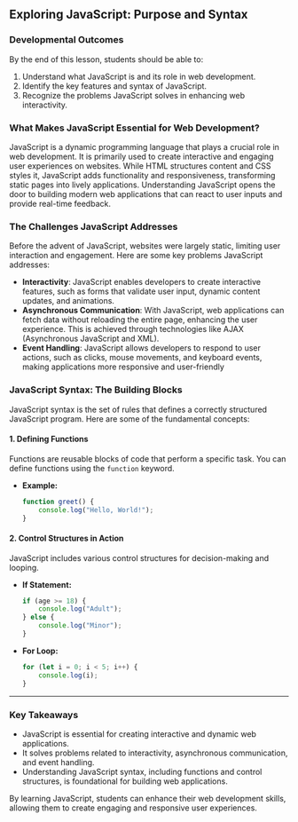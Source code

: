 ## Exploring JavaScript: Purpose and Syntax

### Developmental Outcomes
By the end of this lesson, students should be able to:
1. Understand what JavaScript is and its role in web development.
2. Identify the key features and syntax of JavaScript.
3. Recognize the problems JavaScript solves in enhancing web interactivity.

### What Makes JavaScript Essential for Web Development?

JavaScript is a dynamic programming language that plays a crucial role in web development. It is primarily used to create interactive and engaging user experiences on websites. While HTML structures content and CSS styles it, JavaScript adds functionality and responsiveness, transforming static pages into lively applications. Understanding JavaScript opens the door to building modern web applications that can react to user inputs and provide real-time feedback.

### The Challenges JavaScript Addresses

Before the advent of JavaScript, websites were largely static, limiting user interaction and engagement. Here are some key problems JavaScript addresses:

- **Interactivity**: JavaScript enables developers to create interactive features, such as forms that validate user input, dynamic content updates, and animations. 
- **Asynchronous Communication**: With JavaScript, web applications can fetch data without reloading the entire page, enhancing the user experience. This is achieved through technologies like AJAX (Asynchronous JavaScript and XML).
- **Event Handling**: JavaScript allows developers to respond to user actions, such as clicks, mouse movements, and keyboard events, making applications more responsive and user-friendly

### JavaScript Syntax: The Building Blocks

JavaScript syntax is the set of rules that defines a correctly structured JavaScript program. Here are some of the fundamental concepts:

#### 1. **Defining Functions**
Functions are reusable blocks of code that perform a specific task. You can define functions using the `function` keyword.

- **Example:**
  ```javascript
  function greet() {
      console.log("Hello, World!");
  }
  ```

#### 2. **Control Structures in Action**
JavaScript includes various control structures for decision-making and looping.

- **If Statement:**
  ```javascript
  if (age >= 18) {
      console.log("Adult");
  } else {
      console.log("Minor");
  }
  ```

- **For Loop:**
  ```javascript
  for (let i = 0; i < 5; i++) {
      console.log(i);
  }
  ```

---

### Key Takeaways
- JavaScript is essential for creating interactive and dynamic web applications.
- It solves problems related to interactivity, asynchronous communication, and event handling.
- Understanding JavaScript syntax, including functions and control structures, is foundational for building web applications.

By learning JavaScript, students can enhance their web development skills, allowing them to create engaging and responsive user experiences.